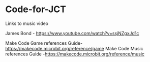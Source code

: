 # Code-for-JCT


Links  to music video 

James Bond - https://www.youtube.com/watch?v=ssjNZgxJd1c

Make Code Game references Guide- https://makecode.microbit.org/reference/game
Make Code Music references Guide -https://makecode.microbit.org/reference/music

